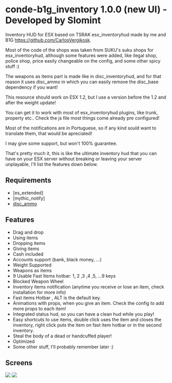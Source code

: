 # conde-b1g_inventory 1.0.0 (new UI) - Developed by Slomint

Inventory HUD for ESX based on TSRAK esx_inventoryhud made by me and B1G https://github.com/CarlosVergikosk.

Most of the code of the shops was taken from SUKU's suku shops for esx_inventoryhud, although some features were added, like ilegal shop, police shop, price easily changeable on the config, and some other spicy stuff :)

The weapons as items part is made like in disc_inventoryhud, and for that reason it uses disc_ammo in which you can easily remove the disc_base dependency if you want!

This resource should work on ESX 1.2, but I use a version before the 1.2 and after the weight update!

You can get it to work with most of esx_inventoryhud plugins, like trunk, property etc.. Check the js file most things come already pre configured!

Most of the notifications are in Portuguese, so if any kind sould want to translate them, that would be apreciated!

I may give some support, but won't 100% guarantee.

That's pretty much it, this is like the ultimate inventory hud that you can have on your ESX server without breaking or leaving your server unplayable, I'll list the features down below.

## Requirements

- [es_extended]
- [mythic_notify]
- [disc_ammo](https://github.com/DiscworldZA/gta-resources/tree/master/disc-ammo)

## Features

- Drag and drop
- Using items
- Dropping items
- Giving items
- Cash included
- Accounts support (bank, black money, ...)
- Weight Supported
- Weapons as items
- 9 Usable Fast Items hotbar: 1, 2 ,3 ,4 ,5, ...9 keys
- Blocked Weapon Wheel
- Inventory items notification (anytime you receive or lose an item, check installation for more info)
- Fast items Hotbar , ALT is the default key.
- Animations with props, when you give an item. Check the config to add more props to each item!
- Integrated status hud, so you can have a clean hud while you play!
- Easy shortcuts to use items, double click uses the item and closes the inventory, right click puts the item on fast item hotbar or in the second inventory.
- Steal the body of a dead or handcuffed player!
- Optimized
- Some other stuff, I'll probably remember later :)

## Screens

<img src="https://cdn.discordapp.com/attachments/880479729256398938/887566311180345344/unknown.png">
<img src="https://cdn.discordapp.com/attachments/880479729256398938/887566499429109801/unknown.png">
